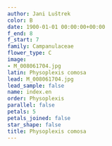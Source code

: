 ```yaml
---
author: Jani Luštrek
color: B
date: 1900-01-01 00:00:00+00:00
f_end: 8
f_start: 7
family: Campanulaceae
flower_type: C
image:
- M_008061704.jpg
latin: Physoplexis comosa
lead: M_008061704.jpg
lead_sample: false
name: index.en
order: Physoplexis
parallel: false
petals: 5
petals_joined: false
star_shape: false
title: Physoplexis comosa
---
```

